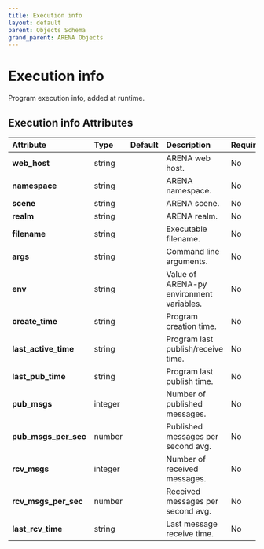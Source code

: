 ```yaml
---
title: Execution info
layout: default
parent: Objects Schema
grand_parent: ARENA Objects
---
```


<!--CAUTION: This file is autogenerated from https://github.com/arenaxr/arena-schemas. Changes made here may be overwritten.-->


Execution info
==============


Program execution info, added at runtime.

Execution info Attributes
--------------------------

|Attribute|Type|Default|Description|Required|
| :--- | :--- | :--- | :--- | :--- |
|**web_host**|string||ARENA web host.|No|
|**namespace**|string||ARENA namespace.|No|
|**scene**|string||ARENA scene.|No|
|**realm**|string||ARENA realm.|No|
|**filename**|string||Executable filename.|No|
|**args**|string||Command line arguments.|No|
|**env**|string||Value of ARENA-py environment variables.|No|
|**create_time**|string||Program creation time.|No|
|**last_active_time**|string||Program last publish/receive time.|No|
|**last_pub_time**|string||Program last publish time.|No|
|**pub_msgs**|integer||Number of published messages.|No|
|**pub_msgs_per_sec**|number||Published messages per second avg.|No|
|**rcv_msgs**|integer||Number of received messages.|No|
|**rcv_msgs_per_sec**|number||Received messages per second avg.|No|
|**last_rcv_time**|string||Last message receive time.|No|
